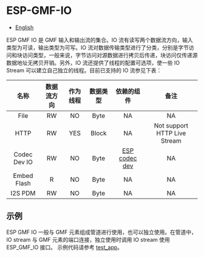 # ESP-GMF-IO

- [English](./README.md)

ESP GMF IO 是 GMF 输入和输出流的集合。IO 流有读写两个数据流方向，输入类型为可读，输出类型为可写。IO 流对数据传输类型进行了分类，分别是字节访问和块访问类型，一般来说，字节访问对源数据进行拷贝后传递，块访问仅传递源数据地址无拷贝开销。另外，IO 流还提供了线程的配置可选项，使一些 IO Stream 可以建立自己独立的线程。目前已支持的 IO 流参见下表：

| 名称 | 数据流方向   | 作为线程 | 数据类型| 依赖的组件  | 备注 |
| :----: | :----: | :----: | :----: | :----: |:----: |
|  File | RW  |  NO |  Byte  |NA  | NA |
|  HTTP |  RW | YES | Block | NA  | Not support HTTP Live Stream |
|  Codec Dev IO |  RW | NO | Byte | [ESP codec dev](https://components.espressif.com/components/espressif/esp_codec_dev/versions/1.3.1)  | NA |
|  Embed Flash |  R | NO | Byte | NA  | NA |
|  I2S PDM |  RW | NO | Byte | NA  | NA |

## 示例
ESP GMF IO 一般与 GMF 元素组成管道进行使用，也可以独立使用。在管道中，IO stream 与 GMF 元素的端口连接，独立使用时调用 IO stream 使用 ESP_GMF_IO 接口。 示例代码请参考 [test_app](../test_apps/main/elements/gmf_audio_play_el_test.c)。
